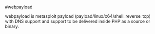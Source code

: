 #webpayload

webpayload is metasploit payload (payload/linux/x64/shell_reverse_tcp) with DNS support and support to be delivered inside PHP as a source or binary. 

